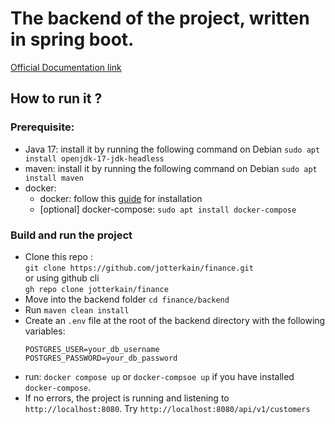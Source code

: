 # The backend of the project, written in spring boot.

[Official Documentation link](https://bankingapi.netlify.app/)

## How to run it ?

### Prerequisite:

- Java 17: install it by running the following command on Debian `sudo apt install openjdk-17-jdk-headless`
- maven: install it by running the following command on Debian `sudo apt install maven`
- docker:
  - docker: follow this [guide](https://docs.docker.com/engine/install/) for installation
  - [optional] docker-compose: `sudo apt install docker-compose`

### Build and run the project

- Clone this repo : <br/>`git clone https://github.com/jotterkain/finance.git` <br/> or using github cli <br/> `gh repo clone jotterkain/finance`
- Move into the backend folder `cd finance/backend`
- Run `maven clean install`
- Create an `.env` file at the root of the backend directory with the following variables:
  ```
  POSTGRES_USER=your_db_username
  POSTGRES_PASSWORD=your_db_password
  ```
- run: `docker compose up` or `docker-compsoe up` if you have installed `docker-compose`.
- If no errors, the project is running and listening to `http://localhost:8080`. Try `http://localhost:8080/api/v1/customers`